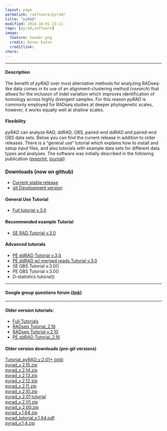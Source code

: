 ```yaml
---
layout: page
permalink: /software/pyrad/
title: "pyRAD"
modified: 2014-10-01 23:11
tags: [pyrad,software]
image:
  feature: header.png
  credit: Deren Eaton
  creditlink: 
share: 
---
```


---------------------   

#### Description

The benefit of _pyRAD_ over most alternative methods for analyzing RADseq-like data comes in its use of an alignment-clustering method (_vsearch_) that allows for the inclusion of indel variation which improves identification of homology across highly divergent samples. For this reason _pyRAD_ is commonly employed for RADseq studies at deeper phylogenetic scales, however, it works equally well at shallow scales.  

#### Flexibility

_pyRAD_ can analyze RAD, ddRAD, GBS, paired-end ddRAD and paired-end GBS data sets. Below you can find the current release in addition to older releases. There is a “general use” tutorial which explains how to install and setup input files, and also tutorials with example data sets for different data types and analyses. The software was initially described in the following publication ([preprint](http://biorxiv.org/content/early/2013/12/03/001081), [journal](http://bioinformatics.oxfordjournals.org/content/early/2014/03/20/bioinformatics.btu121 ))  

### Downloads (now on github)  
+  [Current stable release](https://github.com/dereneaton/pyrad/releases)
+  [git Development version](https://github.com/dereneaton/pyrad/)

#### General Use Tutorial
+  [Full tutorial v.3.0](http://nbviewer.ipython.org/gist/dereneaton/af9548ea0e94bff99aa0/pyRAD_v.3.0.ipynb)  

#### Recommended example Tutorial  
+  [SE RAD Tutorial v.3.0](http://nbviewer.ipython.org/gist/dereneaton/1f661bfb205b644086cc/tutorial_RAD_3.0.ipynb)  

#### Advanced tutorials  
+  [PE ddRAD Tutorial v.3.0](http://nbviewer.ipython.org/gist/dereneaton/dc6241083c912519064e/tutorial_pairddRAD_3.0.ipynb)  
+  [PE ddRAD w/ merged reads Tutorial v.3.0](http://nbviewer.ipython.org/gist/dereneaton/dc6241083c912519064e/tutorial_pairddRAD_3.0-merged.ipynb)  
+  SE GBS Tutorial v.3.0()
+  PE GBS Tutorial v.3.0()
+  D-statistics tutorial()  

--------------------------  

#### Google group questions forum ([link](https://groups.google.com/forum/#!forum/pyrad-users))

---------------------------  

#### Older version tutorials: 
+  [Full Tutorials](http://nbviewer.ipython.org/gist/dereneaton/af9548ea0e94bff99aa0)  
+  [RADseq Tutorial_2.16](http://nbviewer.ipython.org/gist/dereneaton/1f661bfb205b644086cc)
+  [RADseq Tutorial v.2.10](http://nbviewer.ipython.org/gist/dereneaton/1f661bfb205b644086cc/pyRAD_v.2.10.ipynb)    
+  [PE ddRAD Tutorial_2.16](http://nbviewer.ipython.org/gist/dereneaton/1f661bfb205b644086cc/tutorial_RAD.ipynb)  


#### Older version downloads (pre-git versions)
[Tutorial\_pyRAD\_v.2.01+ (old)](/tutorial/pyrad_v.2.1/)  
[pyrad_v.2.15.zip](/downloads/pyrad_v.2.15.zip)  
[pyrad_v.2.14.zip](/downloads/pyrad_v.2.14.zip)  
[pyrad_v.2.13.zip](/downloads/pyrad_v.2.13.zip)  
[pyrad_v.2.12.zip](/downloads/pyrad_v.2.12.zip)   
[pyrad_v.2.11.zip](/downloads/pyrad_v.2.11.zip)  
[pyrad_v.2.10.zip](/downloads/pyrad_v.2.10.zip)   
[pyrad_v.2.01 tutorial](http://nbviewer.ipython.org/gist/dereneaton/af9548ea0e94bff99aa0)  
[pyrad_v.2.01.zip](/downloads/pyrad_v.2.01.zip)  
[pyrad_v.2.00.zip](/downloads/pyrad_v.2.0.zip)  
[pyrad_v.1.64.zip](/downloads/pyrad_v.1.64.zip)  
[pyrad\_tutorial\_v.1.64.pdf](/downloads/pyrad_v.1.64.pdf)  
[pyrad_v.1.4.zip](/downloads/pyrad_v.1.4.zip)  
